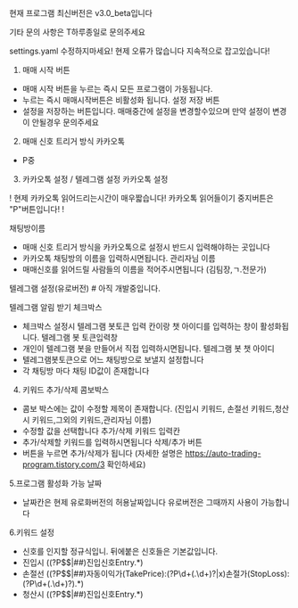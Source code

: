 현재 프로그램 최신버전은 v3.0_beta입니다

기타 문의 사항은 T하루종일로 문의주세요

settings.yaml 수정하지마세요!
현제 오류가 많습니다 지속적으로 잡고있습니다!


1. 매매 시작 버튼
- 매매 시작 버튼을 누르는 즉시 모든 프로그램이 가동됩니다.
- 누르는 즉시 매매시작버튼은 비활성화 됩니다.
설정 저장 버튼
- 설정을 저장하는 버튼입니다. 매매중간에 설정을 변경할수있으며 만약 설정이 변경이 안될경우 문의주세요

2. 매매 신호 트리거 방식
카카오톡
- P중

3. 카카오톡 설정 / 텔레그램 설정
카카오톡 설정

!
현제 카카오톡 읽어드리는시간이 매우짧습니다! 카카오톡 읽어들이기 중지버튼은 "P"버튼입니다!
!

채팅방이름
- 매매 신호 트리거 방식을 카카오톡으로 설정시 반드시 입력해야하는 곳입니다
- 카카오톡 채팅방의 이름을 입력하시면됩니다.
관리자님 이름
- 매매신호를 읽어드릴 사람들의 이름을 적어주시면됩니다 (김팀장,ㄱ.전문가)

텔레그램 설정(유로버전) # 아직 개발중입니다.

텔레그램 알림 받기 체크박스
- 체크박스 설정시 텔레그램 봇토큰 입력 칸이랑 챗 아이디를 입력하는 창이 활성화됩니다.
텔레그램 봇 토큰입력창
- 개인이 텔레그램 봇을 만들어서 직접 입력하시면됩니다.
텔레그램 봇 챗 아이디
- 텔레그램봇토큰으로 어느 채팅방으로 보낼지 설정합니다
- 각 채팅방 마다 채팅 ID값이 존재합니다

4. 키워드 추가/삭제
콤보박스
- 콤보 박스에는 값이 수정할 제목이 존재합니다. (진입시 키워드, 손절선 키워드,청산시 키워드,그외의 키워드,관리자님 이름)
- 수정할 값을 선택합니다
추가/삭제 키워드 입력칸
- 추가/삭제할 키워드를 입력하시면됩니다
삭제/추가 버튼
- 버튼을 누르면 추가/삭제가 됩니다
(자세한 설명은 https://auto-trading-program.tistory.com/3 확인하세요)

5.프로그램 활성화 가능 날짜 
- 날짜칸은 현제 유로화버전의 허용날짜입니다 유로버전은 그때까지 사용이 가능합니다

6.키워드 설정
- 신호를 인지할 정규식입니. 뒤에붙은 신호들은 기본값입니다. 
- 진입시  ((?P<signal2>\$\$|##)진입신호Entry.*)
- 손절선  ((?P<signal>\$\$|##)자동이익가(TakePrice):(?P<TP>\d+(\.\d+)?|x)손절가(StopLoss):(?P<SL>\d+(\.\d+)?).*)
- 청산시  ((?P<signal2>\$\$|##)진입신호Entry.*)

